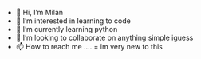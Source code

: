 - 👋 Hi, I’m Milan
- 👀 I’m interested in learning to code
- 🌱 I’m currently learning python
- 💞️ I’m looking to collaborate on anything simple iguess
- 📫 How to reach me ....
= im very new to this

<!---
Milan9135/Milan9135 is a ✨ special ✨ repository because its `README.md` (this file) appears on your GitHub profile.
You can click the Preview link to take a look at your changes.
--->

